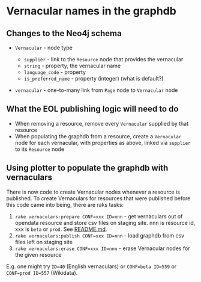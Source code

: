 # Vernacular names in the graphdb

## Changes to the Neo4j schema

 * `Vernacular` - node type
    * `supplier` - link to the `Resource` node that provides the vernacular
    * `string` - property, the vernacular name
    * `language_code` - property
    * `is_preferred_name` - property (integer) (what is default?)

 * `vernacular` - one-to-many link from `Page` node to `Vernacular` node

## What the EOL publishing logic will need to do

 * When removing a resource, remove every `Vernacular` supplied by that resource
 * When populating the graphdb from a resource, create a `Vernacular` node for each vernacular, with properties as above, linked via `supplier` to its `Resource` node

## Using plotter to populate the graphdb with vernaculars

There is now code to create Vernacular nodes whenever a resource is
published.  To create Vernaculars for resources that were published
before this code came into being, there are raks tasks:

 1. `rake vernaculars:prepare CONF=xxx ID=nnn` - get vernaculars out of opendata resource and store csv files on staging site.  nnn is resource id, xxx is `beta` or `prod`.  See [README.md](../README.md).
 1. `rake vernaculars:publish CONF=xxx ID=nnn` - load graphdb from csv files left on staging site
 1. `rake vernaculars:erase CONF=xxx ID=nnn` - erase Vernacular nodes for the given resource

E.g. one might try `ID=40` (English vernaculars) or `CONF=beta ID=559`
or `CONF=prod ID=557` (Wikidata).
